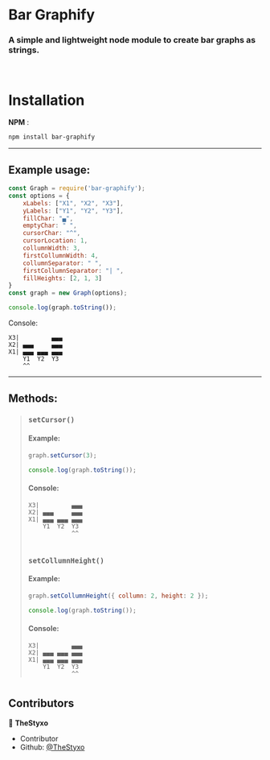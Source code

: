 # Bar Graphify
### A simple and lightweight node module to create bar graphs as strings.

<br>

# Installation
**NPM** :

```bash
npm install bar-graphify
```
---
## Example usage:
```js
const Graph = require('bar-graphify');
const options = {
    xLabels: ["X1", "X2", "X3"],
    yLabels: ["Y1", "Y2", "Y3"],
    fillChar: "▄",
    emptyChar: " ",
    cursorChar: "^",
    cursorLocation: 1,
    collumnWidth: 3,
    firstCollumnWidth: 4,
    collumnSeparator: " ",
    firstCollumnSeparator: "| ",
    fillHeights: [2, 1, 3]
}
const graph = new Graph(options);

console.log(graph.toString()); 
```
Console:
```
X3|         ▄▄▄
X2| ▄▄▄     ▄▄▄
X1| ▄▄▄ ▄▄▄ ▄▄▄
    Y1  Y2  Y3
    ^^
```
---
## Methods:
> ### `setCursor()`
> #### Example:
> ```js
> graph.setCursor(3);
>
> console.log(graph.toString()); 
> ```
> 
> #### Console:
> ```
> X3|         ▄▄▄
> X2| ▄▄▄     ▄▄▄
> X1| ▄▄▄ ▄▄▄ ▄▄▄
>     Y1  Y2  Y3
>             ^^
> ```
> #
> ### `setCollumnHeight()`
> #### Example:
> ```js
> graph.setCollumnHeight({ collumn: 2, height: 2 });
>
> console.log(graph.toString()); 
> ```
> 
> #### Console:
> ```
> X3|         ▄▄▄
> X2| ▄▄▄ ▄▄▄ ▄▄▄
> X1| ▄▄▄ ▄▄▄ ▄▄▄
>     Y1  Y2  Y3
>             ^^
> ```
> #

## Contributors
👤 **TheStyxo**

- Contributor
- Github: [@TheStyxo](https://github.com/TheStyxo)